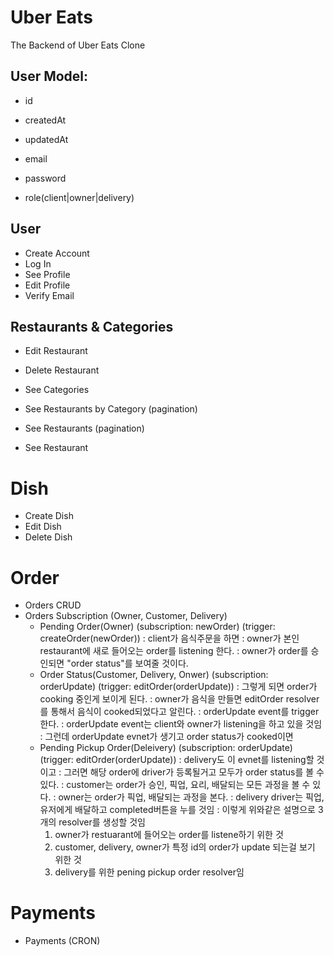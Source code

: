 # Uber Eats 

The Backend of Uber Eats Clone

## User Model:
- id
- createdAt
- updatedAt

- email
- password
- role(client|owner|delivery)

## User
- Create Account
- Log In
- See Profile
- Edit Profile
- Verify Email


## Restaurants & Categories
- Edit Restaurant
- Delete Restaurant

- See Categories
- See Restaurants by Category (pagination)
- See Restaurants (pagination)
- See Restaurant

# Dish
- Create Dish
- Edit Dish
- Delete Dish

# Order
- Orders CRUD
- Orders Subscription (Owner, Customer, Delivery)
  - Pending Order(Owner) (subscription: newOrder) (trigger: createOrder(newOrder))
    : client가 음식주문을 하면
    : owner가 본인 restaurant에 새로 들어오는 order를 listening 한다.
    : owner가 order를 승인되면 "order status"를 보여줄 것이다.   
  - Order Status(Customer, Delivery, Onwer) (subscription: orderUpdate) (trigger: editOrder(orderUpdate))
    : 그렇게 되면 order가 cooking 중인게 보이게 된다. 
    : owner가 음식을 만들면 editOrder resolver를 통해서 음식이 cooked되었다고 알린다.
    : orderUpdate event를 trigger한다.
    : orderUpdate event는 client와 owner가 listening을 하고 있을 것임
    : 그런데 orderUpdate evnet가 생기고 order status가 cooked이면 
  - Pending Pickup Order(Deleivery) (subscription: orderUpdate) (trigger: editOrder(orderUpdate))
    : delivery도 이 evnet를 listening할 것이고
    : 그러면 해당 order에 driver가 등록될거고 모두가 order status를 볼 수 있다.
    : customer는 order가 승인, 픽업, 요리, 배달되는 모든 과정을 볼 수 있다.
    : owner는 order가 픽업, 배달되는 과정을 본다. 
    : delivery driver는 픽업, 유저에게 배달하고 completed버튼을 누를 것임 
    : 이렇게 위와같은 설명으로 3개의 resolver를 생성할 것임
      1. owner가 restuarant에 들어오는 order를 listene하기 위한 것 
      2. customer, delivery, owner가 특정 id의 order가 update 되는걸 보기 위한 것 
      3. delivery를 위한 pening pickup order resolver임 

# Payments
- Payments (CRON)


